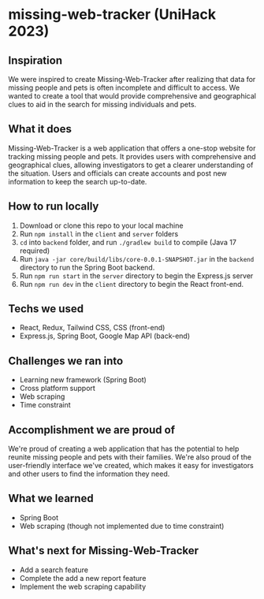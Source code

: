 # missing-web-tracker (UniHack 2023)
## Inspiration
We were inspired to create Missing-Web-Tracker after realizing that data for missing people and pets is often incomplete and difficult to access. We wanted to create a tool that would provide comprehensive and geographical clues to aid in the search for missing individuals and pets.

## What it does
Missing-Web-Tracker is a web application that offers a one-stop website for tracking missing people and pets. It provides users with comprehensive and geographical clues, allowing investigators to get a clearer understanding of the situation. Users and officials can create accounts and post new information to keep the search up-to-date.

## How to run locally
1. Download or clone this repo to your local machine
1. Run `npm install` in the `client` and `server` folders
1. `cd` into `backend` folder, and run `./gradlew build` to compile (Java 17 required)
1. Run `java -jar core/build/libs/core-0.0.1-SNAPSHOT.jar` in the `backend` directory to run the Spring Boot backend.
1. Run `npm run start` in the `server` directory to begin the Express.js server
1. Run `npm run dev` in the `client` directory to begin the React front-end. 

## Techs we used
- React, Redux, Tailwind CSS, CSS (front-end)
- Express.js, Spring Boot, Google Map API (back-end)

## Challenges we ran into
- Learning new framework (Spring Boot)
- Cross platform support
- Web scraping
- Time constraint

## Accomplishment we are proud of 
We're proud of creating a web application that has the potential to help reunite missing people and pets with their families. We're also proud of the user-friendly interface we've created, which makes it easy for investigators and other users to find the information they need.

## What we learned
- Spring Boot
- Web scraping (though not implemented due to time constraint)

## What's next for Missing-Web-Tracker
- Add a search feature
- Complete the add a new report feature
- Implement the web scraping capability
